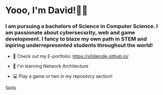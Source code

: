 
# Yooo, I'm David!👋🏾

### I am pursuing a bachelors of Science in Computer Science. I am passionate about cybersecurity, web and game development. I fancy to blaze my own path in STEM and inpiring underrepresented students throughout the world!                                                                                                                                                           
* 👾 Check out my E-portfolio:    https://s0deinde.github.io/
  
* 🧠 I'm learning Network Architecture
  
* 💻 Play a game or two in my repository section!



Skills


<!--
**S0DEINDE/s0deinde** is a ✨ _special_ ✨ repository because its `README.md` (this file) appears on your GitHub profile.

Here are some ideas to get you started:

  - 🔭 I’m currently working on ...
- 🌱 I’m currently learning ...
- 👯 I’m looking to collaborate on ...
- 🤔 I’m looking for help with ...
- 💬 Ask me about ...
- 📫 How to reach me: ...
- 😄 Pronouns: ...
- ⚡ Fun fact: ...
-->
